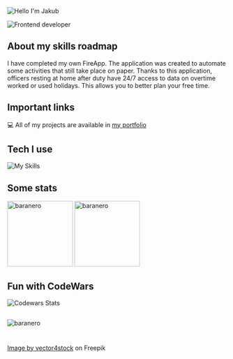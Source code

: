 <img alt="Hello I'm Jakub" align="center" src="https://readme-typing-svg.demolab.com?font=Fira+Code&size=19&pause=1000&color=A66FFF&center=false&vCenter=true&width=435&lines=Hello+I'm+Jakub">



![Frontend developer](https://img.freepik.com/free-vector/frontend-developer-typographic-header-website-interface-design-improvement-web-page-programming-coding-testing-it-profession-isolated-flat-vector-illustration_613284-304.jpg?w=1480&t=st=1677157340~exp=1677157940~hmac=5069581a8660a21f22e8d9399455272b241baec1a994fe4a881eff4192e5322c)

## About my skills roadmap

I have completed my own FireApp. The application was created to automate some activities that still take place on paper. Thanks to this application, officers resting at home after duty have 24/7 access to data on overtime worked or used holidays. This allows you to better plan your free time.

## Important links

💻 All of my projects are available in [my portfolio](https://jakubbaran.dev/)


## Tech I use

![My Skills](https://skillicons.dev/icons?i=git,github,html,css,scss,javascript,react,redux,nextjs,typescript)


## Some stats

<span>
<img  height="150px" src="https://github-readme-stats.vercel.app/api/top-langs?username=baranero&show_icons=true&locale=en&layout=compact&theme=transparent" alt="baranero" /> 
</span>
<span>
<img height="150px" src="https://github-readme-stats.vercel.app/api?username=baranero&show_icons=true&locale=en&theme=transparent" alt="baranero" />
</span>
<br>

## Fun with CodeWars

<p align="left"> <img src="https://www.codewars.com/users/baranero/badges/large" alt="Codewars Stats"/> </p>

##

<p align="left"> <img src="https://komarev.com/ghpvc/?username=baranero&label=Profile%20views&color=0e75b6&style=flat" alt="baranero" /> </p>

#	

<a href="https://www.freepik.com/free-vector/frontend-developer-typographic-header-website-interface-design-improvement-web-page-programming-coding-testing-it-profession-isolated-flat-vector-illustration_25579683.htm#query=frontend&position=19&from_view=search&track=sph">Image by vector4stock</a> on Freepik
